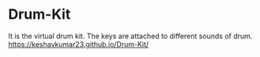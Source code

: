 # Drum-Kit

It is the virtual drum kit. The keys are attached to different sounds of drum.
https://keshavkumar23.github.io/Drum-Kit/

